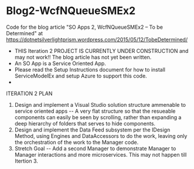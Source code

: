 # Blog2-WcfNQueueSMEx2
Code for the blog article "SO Apps 2, WcfNQueueSMEx2 – To be Determined" at  https://dotnetsilverlightprism.wordpress.com/2015/05/12/TobeDetermined/

*  THIS Iteration 2 PROJECT IS CURRENTLY UNDER CONSTRUCTION and may not work!!  The blog article has not yet been written.
*  An SO App is a Service Oriented App.  
*  Please read the Setup Instructions document for how to install ServiceModelEx and setup Azure to support this code.
*  
ITERATION 2 PLAN
1. Design and implement a Visual Studio solution structure ammenable to service oriented apps -- A very flat structure so that the resueable components can easily be seen by scrolling, rather than expanding a deep hierarchy of folders that serves to hide components.
2. Design and implement the Data Feed subsystem per the IDesign Method, using Engines and DataAccessors to do the work, leaving only the orchestration of the work to the Manager code.
3. Stretch Goal -- Add a second Manager to demonstrate Manager to Manager interactions and more microservices.  This may not happen till Itertion 3.


